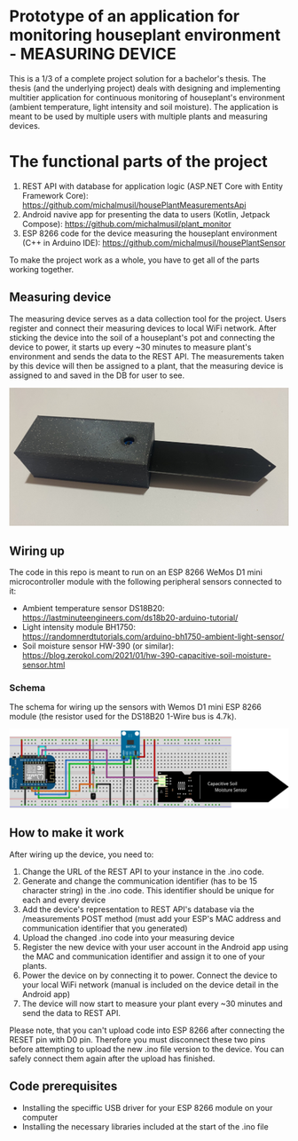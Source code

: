 # Prototype of an application for monitoring houseplant environment - MEASURING DEVICE
This is a 1/3 of a complete project solution for a bachelor's thesis. The thesis (and the underlying project) deals with designing and implementing multitier application for continuous monitoring of houseplant's environment (ambient temperature, light intensity and soil moisture). The application is meant to be used by multiple users with multiple plants and measuring devices.

# The functional parts of the project
1. REST API with database for application logic (ASP.NET Core with Entity Framework Core): https://github.com/michalmusil/housePlantMeasurementsApi
2. Android navive app for presenting the data to users (Kotlin, Jetpack Compose): https://github.com/michalmusil/plant_monitor
3. ESP 8266 code for the device measuring the houseplant environment (C++ in Arduino IDE): https://github.com/michalmusil/housePlantSensor

To make the project work as a whole, you have to get all of the parts working together.

## Measuring device
The measuring device serves as a data collection tool for the project. Users register and connect their measuring devices to local WiFi network. After sticking the device into the soil of a houseplant's pot and connecting the device to power, it starts up every ~30 minutes to measure plant's environment and sends the data to the REST API. The measurements taken by this device will then be assigned to a plant, that the measuring device is assigned to and saved in the DB for user to see.

![screenshots](./images/measuringDeviceFinished.jpg)


## Wiring up
The code in this repo is meant to run on an ESP 8266 WeMos D1 mini microcontroller module with the following peripheral sensors connected to it:

* Ambient temperature sensor DS18B20: https://lastminuteengineers.com/ds18b20-arduino-tutorial/
* Light intensity module BH1750: https://randomnerdtutorials.com/arduino-bh1750-ambient-light-sensor/
* Soil moisture sensor HW-390 (or similar): https://blog.zerokol.com/2021/01/hw-390-capacitive-soil-moisture-sensor.html


### Schema
The schema for wiring up the sensors with Wemos D1 mini ESP 8266 module (the resistor used for the DS18B20 1-Wire bus is 4.7k).

![screenshots](./schema/measuringDeviceSchema.png)


## How to make it work
After wiring up the device, you need to:
1. Change the URL of the REST API to your instance in the .ino code.
2. Generate and change the communication identifier (has to be 15 character string) in the .ino code. This identifier should be unique for each and every device
3. Add the device's representation to REST API's database via the /measurements POST method (must add your ESP's MAC address and communication identifier that you generated)
4. Upload the changed .ino code into your measuring device
5. Register the new device with your user account in the Android app using the MAC and communication identifier and assign it to one of your plants.
5. Power the device on by connecting it to power. Connect the device to your local WiFi network (manual is included on the device detail in the Android app)
6. The device will now start to measure your plant every ~30 minutes and send the data to REST API.

Please note, that you can't upload code into ESP 8266 after connecting the RESET pin with D0 pin. Therefore you must disconnect these two pins before attempting to upload the new .ino file version to the device. You can safely connect them again after the upload has finished.

## Code prerequisites
* Installing the speciffic USB driver for your ESP 8266 module on your computer
* Installing the necessary libraries included at the start of the .ino file